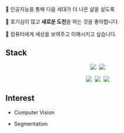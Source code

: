 👋 인공지능을 통해 다음 세대가 더 나은 삶을 살도록

🤔 호기심이 많고 **새로운 도전**을 하는 것을 좋아합니다.

👀 컴퓨터에게 세상을 보여주고 이해시키고 싶습니다.

## Stack

<p align='center'>
    <img src="https://img.shields.io/badge/C++-00599C?style=flat-square&logo=cplusplus&logoColor=white"/></a>&nbsp
    <img src="https://img.shields.io/badge/Python-3776AB?style=flat-square&logo=Python&logoColor=white"/></a>
</p>
<p align='center'>
    <img src="https://img.shields.io/badge/TensorFlow-FF6F00?style=flat-square&logo=TensorFlow&logoColor=white"/></a>&nbsp
    <img src="https://img.shields.io/badge/Keras-D00000?style=flat-square&logo=Keras&logoColor=white"/></a>&nbsp
    <img src="https://img.shields.io/badge/PyTorch-EE4C2C?style=flat-square&logo=PyTorch&logoColor=white"/></a>
</p>

## Interest

- Computer Vision

- Segmentation